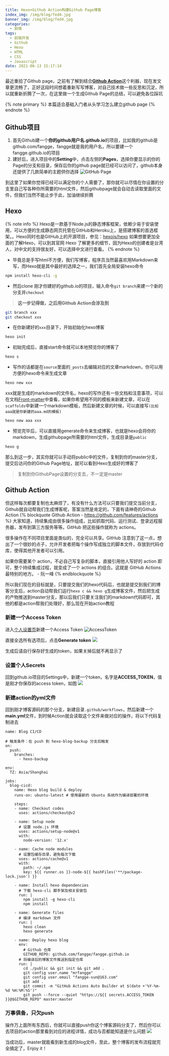 ```yaml
---
title: Hexo+Github Action构建Github Page博客
index_img: /img/blog/fed4.jpg
banner_img: /img/blog/fed4.jpg
categories:
  - 前端
tags:
  - 前端开发
  - Github
  - Hexo
  - HTML
  - CSS
  - Javascript
date: 2021-06-13 15:17:14
---
```


最近重拾了Github page，之前有了解到结合[**Github Action**](https://github.com/features/actions)这个利器，现在发文章更流畅了，正好这段时间想着重新写写博客，对自己技术做一些反思和沉淀，所以就重新折腾了一次，在这里做一个生成Github Page的总结，可以避免各位踩坑

{% note primary %}
本篇适合基础入门者从头学习怎么建立github page
{% endnote %}

## Github项目

1. 首先Github建一个**你的github用户名.github.io**的项目，比如我的github是github.com/fangge，fangge就是我的用户名，所以要建一个fangge.github.io的项目
2. 建好后，进入项目中的**Setting**中，点击左侧的**Pages**，选择你要显示的你的Page的分支和目录，保存后你的github page就已经可以访问了，github本身还提供了几款简单的主题供你选择
![GitHub Page](/img/blog/gpsetting.jpg)

到这里了如果你觉得已经可以满足你的个人需要了，那你就可以尽情在你设置的分支里自己写各种你所需要的html文件，然后githubpage就会自动去读取里面的文件，但我们当然不能止步于此，加油继续折腾

## Hexo
{% note info %}
Hexo是一款基于Node.js的静态博客框架，依赖少易于安装使用，可以方便的生成静态网页托管在GitHub和Heroku上，是搭建博客的首选框架。。Hexo同时也是GitHub上的开源项目，参见：[hexojs/hexo](https://github.com/hexojs/hexo) 如果想要更加全面的了解Hexo，可以到其官网 Hexo 了解更多的细节，因为Hexo的创建者是台湾人，对中文的支持很友好，可以选择中文进行查看。
{% endnote %}

- 毕竟总是手写html不方便，我们写博客，程序员当然最喜欢用Markdown来写，而Hexo就是其中最好的选择之一，我们首先全局安装hexo命令
```bash
npm install hexo-cli -g
```

- 然后clone 刚才你建好的github.io的项目，输入命令``git branch``来建一个新的分支并``checkout``
> **这一步记得做，之后用Github Action会涉及到**
```bash
git branch xxx
git checkout xxx
```
- 在你新建好的``xxx``目录下，开始初始化hexo博客
```bash
hexo init
```

- 初始完成后，直接start命令就可以本地预览你的博客了
```bash
hexo s
```

- 写作的话都是在``source``里面的``_posts``去编辑对应的文章markdown，你可以用方便的hexo命令来生成文章
```bash
hexo new xxx
```
xxx就是生成的markdown的文件名，hexo的写作还有一些文档和注意事项，可以在文档[Front-matter](https://hexo.io/zh-cn/docs/writing)中查看，如果你希望用不同的模板来新建文章，可以在``scaffolds``中新建一个markdown模板，然后新建文章的时候，可以直接写``(比如aaa就是你新建的aaa.md的模板)``
```bash
hexo new aaa xxx
```
- 预览完毕后，可以直接用generate命令来生成博客，也就是hexo会将你的markdown，生成githubpage所需要的html文件，生成目录是``public``
```bash
hexo g
```

那么到这一步，其实你就可以手动将public中的文件，复制到你的master分支，提交后访问你的Github Page地址，就可以看到Hexo生成好的博客了
> 复制到你GithubPage设置的分支去，不一定是master

## Github Action

但这样每次都要复制也太麻烦了，有没有什么方法可以只要我们提交当前分支，Github就自动帮我们生成博客呢，答案当然是肯定的，下面有请神奇的Github Action
{% blockquote Github Action -  https://github.com/features/actions %}
大家知道，持续集成由很多操作组成，比如抓取代码、运行测试、登录远程服务器，发布到第三方服务等等。GitHub 把这些操作就称为 actions。

很多操作在不同项目里面是类似的，完全可以共享。GitHub 注意到了这一点，想出了一个很妙的点子，允许开发者把每个操作写成独立的脚本文件，存放到代码仓库，使得其他开发者可以引用。

如果你需要某个 action，不必自己写复杂的脚本，直接引用他人写好的 action 即可，整个持续集成过程，就变成了一个 actions 的组合。这就是 GitHub Actions 最特别的地方。 - 阮一峰
{% endblockquote %}

所以我们现在的目标就是，只要提交我们的hexo代码后，也就是提交到我们的博客分支后，action自动帮我们运行``hexo c && hexo g``生成博客文件，然后把生成的产物推送到master分支，那以后我们只要关注我们的markdown代码即可，其他的都是action帮我们处理好，那么现在开始action教程

### 新建一个Access Token

进入[个人设置页](https://github.com/settings/tokens)新建一个Access Token
![AccessToken](/img/blog/ghat.jpg)

直接全选所有选项后，点击**Generate token**
![](/img/blog/20210613175425.jpg)

生成后请自行保存好生成的token，如果关掉后就不再显示了

### 设置个人Secrets
回到github.io项目的Settings中，新建一个token，名字是**ACCESS_TOKEN**，值是刚才你保存的access token，如图
![](/img/blog/20210613175950.jpg)

### 新建action的yml文件
回到刚才博客源码的那个分支，新建目录``.github/workflows``，然后新建一个**main.yml**文件，到时候Action就会读取这个文件来做对应的操作，将以下代码复制进去
```
name: Blog CI/CD

# 触发条件：在 push 到 hexo-blog-backup 分支后触发
on:
  push:
    branches: 
      - hexo-backup

env:
  TZ: Asia/Shanghai

jobs:
  blog-cicd:
    name: Hexo blog build & deploy
    runs-on: ubuntu-latest # 使用最新的 Ubuntu 系统作为编译部署的环境

    steps:
    - name: Checkout codes
      uses: actions/checkout@v2

    - name: Setup node
      # 设置 node.js 环境
      uses: actions/setup-node@v1
      with:
        node-version: '12.x'

    - name: Cache node modules
      # 设置包缓存目录，避免每次下载
      uses: actions/cache@v1
      with:
        path: ~/.npm
        key: ${{ runner.os }}-node-${{ hashFiles('**/package-lock.json') }}

    - name: Install hexo dependencies
      # 下载 hexo-cli 脚手架及相关安装包
      run: |
        npm install -g hexo-cli
        npm install

    - name: Generate files
      # 编译 markdown 文件
      run: |
        hexo clean
        hexo generate

    - name: Deploy hexo blog
      env: 
        # Github 仓库
        GITHUB_REPO: github.com/fangge/fangge.github.io
      # 将编译后的博客文件推送到指定仓库
      run: |
        cd ./public && git init && git add .
        git config user.name "mrfangge"
        git config user.email "fangge-sun@163.com"
        git add .
        git commit -m "GitHub Actions Auto Builder at $(date +'%Y-%m-%d %H:%M:%S')"
        git push --force --quiet "https://${{ secrets.ACCESS_TOKEN }}@$GITHUB_REPO" master:master
```
### 万事俱备，只欠push

操作万上面所有东西后，你就可以直接push你这个博客源码分支了，然后你可以去项目的action那里看到对应的进程详情，成功与否都能知道是什么问题
![](/img/blog/20210613180630.jpg)

当成功后，master就能看到新生成的blog文件，至此，整个博客的发布流程就完全搞定了，Enjoy it！